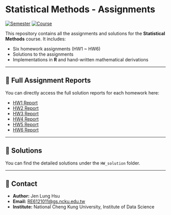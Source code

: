 # Statistical Methods - Assignments

[![Semester](https://img.shields.io/badge/Semester-Fall%202023-blue)]() [![Course](https://img.shields.io/badge/Course-Statistical%20Methods-orange)]()

This repository contains all the assignments and solutions for the **Statistical Methods** course. It includes:
- Six homework assignments (HW1 ~ HW6)
- Solutions to the assignments
- Implementations in **R** and hand-written mathematical derivations

---



## 📄 Full Assignment Reports
You can directly access the full solution reports for each homework here:
- [HW1 Report](./HW1/HW1.pdf)
- [HW2 Report](./HW2/HW2.pdf)
- [HW3 Report](./HW3/HW3.pdf)
- [HW4 Report](./HW4/HW4.pdf)
- [HW5 Report](./HW5/HW5.pdf)
- [HW6 Report](./HW6/HW6.pdf)

---



## 📌 Solutions
You can find the detailed solutions under the `HW_solution` folder.

---

## 📝 Contact
- **Author:** Jen Lung Hsu
- **Email:** RE6121011@gs.ncku.edu.tw
- **Institute:** National Cheng Kung University, Institute of Data Science
